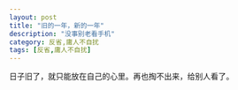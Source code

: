 ```yaml
---
layout: post
title: "旧的一年，新的一年"
description: "没事别老看手机"
category: 反省,庸人不自扰
tags: [反省,庸人不自扰]
---
```


日子旧了，就只能放在自己的心里。再也掏不出来，给别人看了。